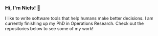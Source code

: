 ### Hi, I'm Niels! 👋

I like to write software tools that help humans make better decisions. I am currently finishing up my PhD in Operations Research. Check out the repositories below to see some of my work!
